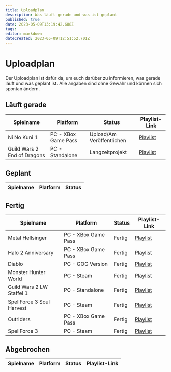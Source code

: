 ```yaml
---
title: Uploadplan
description: Was läuft gerade und was ist geplant
published: true
date: 2023-05-09T13:19:42.688Z
tags: 
editor: markdown
dateCreated: 2023-05-09T12:51:52.701Z
---
```


# Uploadplan
Der Uploadplan ist dafür da, um euch darüber zu informieren, was gerade läuft und was geplant ist. Alle angaben sind ohne Gewähr und können sich spontan ändern.

## Läuft gerade

|Spielname                                  |Platform                |Status                        |Playlist-Link                                                                   |
|-------------------------------------------|------------------------|------------------------------|--------------------------------------------------------------------------------|
|Ni No Kuni 1                               |PC - XBox Game Pass     |Upload/Am Veröffentlichen     |[Playlist](https://youtube.com/playlist?list=PL4s0gIgia7HaEeEj3wCDI-4Rk4g-BBenR)|
|Guild Wars 2 End of Dragons                |PC - Standalone         |Langzeitprojekt               |[Playlist](https://youtube.com/playlist?list=PL4s0gIgia7HafKzsD4FrgYt8A71fzhV6D)|

## Geplant

|Spielname                                  |Platform                |Status                        |
|-------------------------------------------|------------------------|------------------------------|

## Fertig

|Spielname                                  |Platform                |Status                        |Playlist-Link                                                                    | 
|-------------------------------------------|------------------------|------------------------------|---------------------------------------------------------------------------------|
|Metal Hellsinger                           |PC - XBox Game Pass     |Fertig                        |[Playlist](https://youtube.com/playlist?list=PL4s0gIgia7HYtdt-pqmNKPREeJy3i8YHk) |
|Halo 2 Anniversary                         |PC - XBox Game Pass     |Fertig                        |[Playlist](https://youtube.com/playlist?list=PL4s0gIgia7HZcvywBkgqnyz15nYSxxI3V) |
|Diablo                                     |PC - GOG Version        |Fertig                        |[Playlist](https://youtube.com/playlist?list=PL4s0gIgia7HYyjzY_Ek7IUBk901youOgY) |
|Monster Hunter World                       |PC - Steam              |Fertig                        |[Playlist](https://youtube.com/playlist?list=PL4s0gIgia7HYYfDOPrZ5jGKPZNT7gJVc1) |
|Guild Wars 2 LW Staffel 1                  |PC - Standalone         |Fertig                        |[Playlist](https://youtube.com/playlist?list=PL4s0gIgia7HZi-ATpatqz1_JWCV90zWuH) |
|SpellForce 3 Soul Harvest                  |PC - Steam              |Fertig                        |[Playlist](https://youtube.com/playlist?list=PL4s0gIgia7HbOtw3wgSb-Z-s_qUiMy78S) |
|Outriders                                  |PC - XBox Game Pass     |Fertig                        |[Playlist](https://youtube.com/playlist?list=PL4s0gIgia7HapjuZnIhkVhhbNGW7G7dY5) |
|SpellForce 3                               |PC - Steam              |Fertig                        |[Playlist](https://youtube.com/playlist?list=PL4s0gIgia7HbChBJWrBVxtsHCwbefrAcY) |
## Abgebrochen

|Spielname                                  |Platform                |Status                        |Playlist-Link                                                                    |
|-------------------------------------------|------------------------|------------------------------|---------------------------------------------------------------------------------|